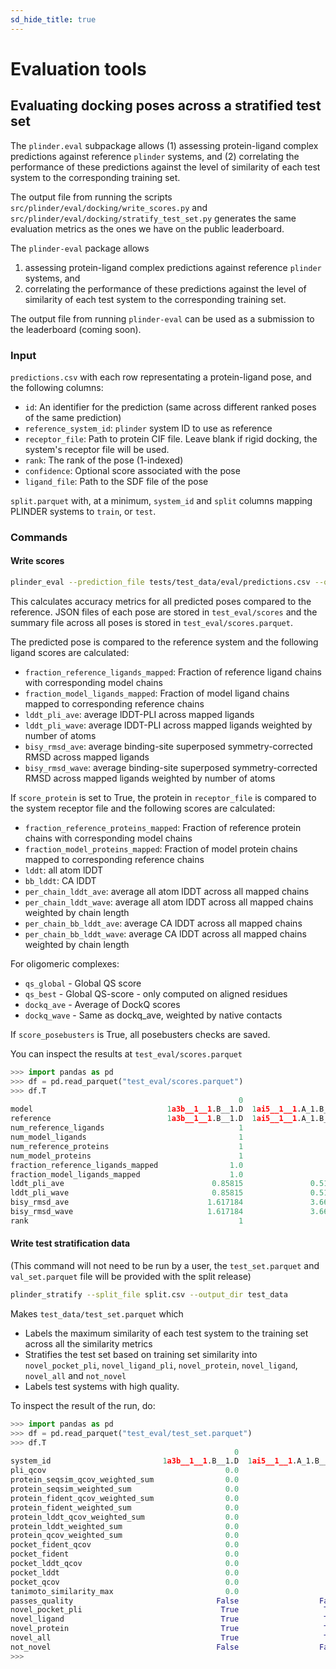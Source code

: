 ```yaml
---
sd_hide_title: true
---
```


# Evaluation tools

## Evaluating docking poses across a stratified test set

The `plinder.eval` subpackage allows (1) assessing protein-ligand complex predictions against reference `plinder` systems, and
(2) correlating the performance of these predictions against the level of similarity of each test system to the corresponding training set.

The output file from running the scripts `src/plinder/eval/docking/write_scores.py` and `src/plinder/eval/docking/stratify_test_set.py` generates the same evaluation metrics as the ones we have on the public leaderboard.

The `plinder-eval` package allows

1. assessing protein-ligand complex predictions against reference `plinder` systems, and
2. correlating the performance of these predictions against the level of similarity of
each test system to the corresponding training set.

The output file from running `plinder-eval` can be used as a submission to the
leaderboard (coming soon).

### Input

`predictions.csv` with each row representating a protein-ligand pose, and the following columns:

- `id`: An identifier for the prediction (same across different ranked poses of the same prediction)
- `reference_system_id`: `plinder` system ID to use as reference
- `receptor_file`: Path to protein CIF file. Leave blank if rigid docking, the system's receptor file will be used.
- `rank`: The rank of the pose (1-indexed)
- `confidence`: Optional score associated with the pose
- `ligand_file`: Path to the SDF file of the pose

`split.parquet` with, at a minimum, `system_id` and `split` columns mapping PLINDER systems to `train`, or `test`.

### Commands

#### Write scores

```bash
plinder_eval --prediction_file tests/test_data/eval/predictions.csv --output_dir test_eval/ --num_processes 8
```

This calculates accuracy metrics for all predicted poses compared to the reference. JSON files of each pose are stored in `test_eval/scores` and the summary file across all poses is stored in `test_eval/scores.parquet`.

The predicted pose is compared to the reference system and the following ligand scores are calculated:

- `fraction_reference_ligands_mapped`: Fraction of reference ligand chains with corresponding model chains
- `fraction_model_ligands_mapped`: Fraction of model ligand chains mapped to corresponding reference chains
- `lddt_pli_ave`: average lDDT-PLI across mapped ligands
- `lddt_pli_wave`: average lDDT-PLI across mapped ligands weighted by number of atoms
- `bisy_rmsd_ave`: average binding-site superposed symmetry-corrected RMSD across mapped ligands
- `bisy_rmsd_wave`: average binding-site superposed symmetry-corrected RMSD across mapped ligands weighted by number of atoms

If `score_protein` is set to True, the protein in `receptor_file` is compared to the system receptor file and the following scores are calculated:

- `fraction_reference_proteins_mapped`: Fraction of reference protein chains with corresponding model chains
- `fraction_model_proteins_mapped`: Fraction of model protein chains mapped to corresponding reference chains
- `lddt`: all atom lDDT
- `bb_lddt`: CA lDDT
- `per_chain_lddt_ave`: average all atom lDDT across all mapped chains
- `per_chain_lddt_wave`: average all atom lDDT across all mapped chains weighted by chain length
- `per_chain_bb_lddt_ave`: average CA lDDT across all mapped chains
- `per_chain_bb_lddt_wave`: average CA lDDT across all mapped chains weighted by chain length

For oligomeric complexes:

- `qs_global` - Global QS score
- `qs_best` - Global QS-score - only computed on aligned residues
- `dockq_ave` - Average of DockQ scores
- `dockq_wave` - Same as dockq_ave, weighted by native contacts

If `score_posebusters` is True, all posebusters checks are saved.

You can inspect the results at `test_eval/scores.parquet`

```python
>>> import pandas as pd
>>> df = pd.read_parquet("test_eval/scores.parquet")
>>> df.T
                                                   0                      1
model                              1a3b__1__1.B__1.D  1ai5__1__1.A_1.B__1.D
reference                          1a3b__1__1.B__1.D  1ai5__1__1.A_1.B__1.D
num_reference_ligands                              1                      1
num_model_ligands                                  1                      1
num_reference_proteins                             1                      2
num_model_proteins                                 1                      2
fraction_reference_ligands_mapped                1.0                    1.0
fraction_model_ligands_mapped                    1.0                    1.0
lddt_pli_ave                                 0.85815               0.510695
lddt_pli_wave                                0.85815               0.510695
bisy_rmsd_ave                               1.617184               3.665143
bisy_rmsd_wave                              1.617184               3.665143
rank                                               1                      1
```

#### Write test stratification data

(This command will not need to be run by a user, the `test_set.parquet` and `val_set.parquet` file will be provided with the split release)

```bash
plinder_stratify --split_file split.csv --output_dir test_data
```

Makes `test_data/test_set.parquet` which

- Labels the maximum similarity of each test system to the training set across all the similarity metrics
- Stratifies the test set based on training set similarity into `novel_pocket_pli`, `novel_ligand_pli`, `novel_protein`, `novel_ligand`, `novel_all` and `not_novel`
- Labels test systems with high quality.

To inspect the result of the run, do:
```python
>>> import pandas as pd
>>> df = pd.read_parquet("test_eval/test_set.parquet")
>>> df.T
                                                  0                      1
system_id                         1a3b__1__1.B__1.D  1ai5__1__1.A_1.B__1.D
pli_qcov                                        0.0                    0.0
protein_seqsim_qcov_weighted_sum                0.0                    0.0
protein_seqsim_weighted_sum                     0.0                    0.0
protein_fident_qcov_weighted_sum                0.0                    0.0
protein_fident_weighted_sum                     0.0                    0.0
protein_lddt_qcov_weighted_sum                  0.0                    0.0
protein_lddt_weighted_sum                       0.0                    0.0
protein_qcov_weighted_sum                       0.0                    0.0
pocket_fident_qcov                              0.0                    0.0
pocket_fident                                   0.0                    0.0
pocket_lddt_qcov                                0.0                    0.0
pocket_lddt                                     0.0                    0.0
pocket_qcov                                     0.0                    0.0
tanimoto_similarity_max                         0.0                    0.0
passes_quality                                False                  False
novel_pocket_pli                               True                   True
novel_ligand                                   True                   True
novel_protein                                  True                   True
novel_all                                      True                   True
not_novel                                     False                  False
>>>
```
